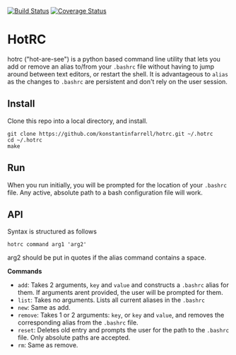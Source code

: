 [![Build Status](https://travis-ci.org/konstantinfarrell/hotrc.svg?branch=master)](https://travis-ci.org/konstantinfarrell/hotrc)
[![Coverage Status](https://coveralls.io/repos/github/konstantinfarrell/hotrc/badge.png?branch=master)](https://coveralls.io/github/konstantinfarrell/hotrc?branch=master)

# HotRC

hotrc ("hot-are-see") is a python based command line utility that lets you add or remove an alias to/from your `.bashrc` file
without having to jump around between text editors, or restart the shell. It is advantageous to `alias` as the changes to `.bashrc`
are persistent and don't rely on the user session.

## Install

Clone this repo into a local directory, and install.

    git clone https://github.com/konstantinfarrell/hotrc.git ~/.hotrc
    cd ~/.hotrc
    make

## Run

When you run initially, you will be prompted for the location of your `.bashrc` file.
Any active, absolute path to a bash configuration file will work.

## API

Syntax is structured as follows

    hotrc command arg1 'arg2'

arg2 should be put in quotes if the alias command contains a space.

**Commands**

- `add`: Takes 2 arguments, `key` and `value` and constructs a `.bashrc` alias for them.
    If arguments arent provided, the user will be prompted for them.
- `list`: Takes no arguments. Lists all current aliases in the `.bashrc`
- `new`: Same as add.
- `remove`: Takes 1 or 2 arguments: `key`, or `key` and `value`, and removes the corresponding alias from the `.bashrc` file.
- `reset`: Deletes old entry and prompts the user for the path to the `.bashrc` file. Only absolute paths are accepted.
- `rm`: Same as remove.
